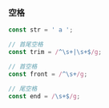 ### 空格

```js
const str = ' a ';

// 首尾空格
const trim = /^\s+|\s+$/g;

// 首空格
const front = /^\s+/g;

// 尾空格
const end = /\s+$/g;
```

<i-back-top></i-back-top>
